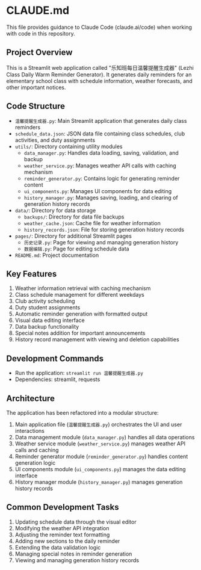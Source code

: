 # CLAUDE.md

This file provides guidance to Claude Code (claude.ai/code) when working with code in this repository.

## Project Overview

This is a Streamlit web application called "乐知班每日温馨提醒生成器" (Lezhi Class Daily Warm Reminder Generator). It generates daily reminders for an elementary school class with schedule information, weather forecasts, and other important notices.

## Code Structure

- `温馨提醒生成器.py`: Main Streamlit application that generates daily class reminders
- `schedule_data.json`: JSON data file containing class schedules, club activities, and duty assignments
- `utils/`: Directory containing utility modules
  - `data_manager.py`: Handles data loading, saving, validation, and backup
  - `weather_service.py`: Manages weather API calls with caching mechanism
  - `reminder_generator.py`: Contains logic for generating reminder content
  - `ui_components.py`: Manages UI components for data editing
  - `history_manager.py`: Manages saving, loading, and clearing of generation history records
- `data/`: Directory for data storage
  - `backups/`: Directory for data file backups
  - `weather_cache.json`: Cache file for weather information
  - `history_records.json`: File for storing generation history records
- `pages/`: Directory for additional Streamlit pages
  - `历史记录.py`: Page for viewing and managing generation history
  - `数据编辑.py`: Page for editing schedule data
- `README.md`: Project documentation

## Key Features

1. Weather information retrieval with caching mechanism
2. Class schedule management for different weekdays
3. Club activity scheduling
4. Duty student assignments
5. Automatic reminder generation with formatted output
6. Visual data editing interface
7. Data backup functionality
8. Special notes addition for important announcements
9. History record management with viewing and deletion capabilities

## Development Commands

- Run the application: `streamlit run 温馨提醒生成器.py`
- Dependencies: streamlit, requests

## Architecture

The application has been refactored into a modular structure:

1. Main application file (`温馨提醒生成器.py`) orchestrates the UI and user interactions
2. Data management module (`data_manager.py`) handles all data operations
3. Weather service module (`weather_service.py`) manages weather API calls and caching
4. Reminder generator module (`reminder_generator.py`) handles content generation logic
5. UI components module (`ui_components.py`) manages the data editing interface
6. History manager module (`history_manager.py`) manages generation history records

## Common Development Tasks

1. Updating schedule data through the visual editor
2. Modifying the weather API integration
3. Adjusting the reminder text formatting
4. Adding new sections to the daily reminder
5. Extending the data validation logic
6. Managing special notes in reminder generation
7. Viewing and managing generation history records
